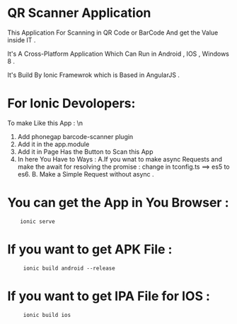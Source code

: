 # QR Scanner Application 


This Application For Scanning in QR Code or BarCode And get the Value inside IT . 

 
It's A Cross-Platform Application Which Can Run in Android , IOS , Windows 8 .

It's Build By Ionic Framewrok which is Based in AngularJS .

# For Ionic Devolopers:
To make Like this App : \n 
1. Add phonegap barcode-scanner plugin 
2. Add it in the app.module
3. Add it in Page Has the Button to Scan this App 
4. In here You Have to Ways : 
A.If you wnat to make async Requests and make the await for resolving the promise : change in tconfig.ts ==> es5 to es6. 
B. Make a Simple Request without async .


# You can get the App in You Browser :
```
    ionic serve
```

# If you want to get APK File : 

```
     ionic build android --release

```
# If you want to get IPA File for IOS : 

```
     ionic build ios 

```





